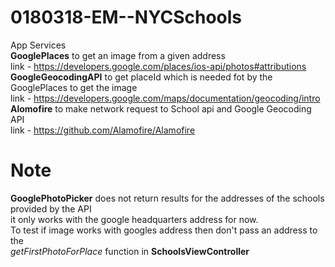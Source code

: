 # 0180318-EM--NYCSchools

App Services<br>
**GooglePlaces** to get an image from a given address<br>
link - https://developers.google.com/places/ios-api/photos#attributions<br>
**GoogleGeocodingAPI** to get placeId which is needed fot by the GooglePlaces to get the image<br>
link - https://developers.google.com/maps/documentation/geocoding/intro<br>
**Alomofire** to make network request to School api and Google Geocoding API<br>
link - https://github.com/Alamofire/Alamofire<br>

# Note
**GooglePhotoPicker** does not return results for the addresses of the schools provided by the API<br>
it only works with the google headquarters address for now. <br>
To test if image works with googles address then don't pass an address to the<br>
*getFirstPhotoForPlace* function in **SchoolsViewController**
